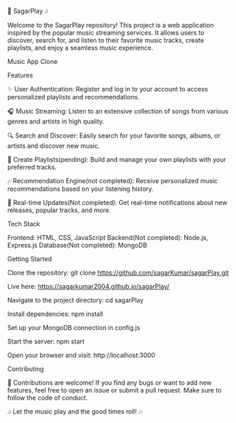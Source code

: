 
🎵 SagarPlay 🎶

Welcome to the SagarPlay repository! This project is a web application inspired by the popular music streaming services. It allows users to discover, search for, and listen to their favorite music tracks, create playlists, and enjoy a seamless music experience.

Music App Clone

Features

✨ User Authentication: Register and log in to your account to access personalized playlists and recommendations.

🎧 Music Streaming: Listen to an extensive collection of songs from various genres and artists in high quality.

🔍 Search and Discover: Easily search for your favorite songs, albums, or artists and discover new music.

📜 Create Playlists(pending): Build and manage your own playlists with your preferred tracks.

🎶 Recommendation Engine(not completed): Receive personalized music recommendations based on your listening history.

📡 Real-time Updates(Not completed): Get real-time notifications about new releases, popular tracks, and more.

Tech Stack

Frontend: HTML, CSS, JavaScript
Backend(Not completed): Node.js, Express.js
Database(Not completed): MongoDB

Getting Started

Clone the repository: git clone https://github.com/sagarKumar/sagarPlay.git

Live here: https://sagarkumar2004.github.io/sagarPlay/

Navigate to the project directory: cd sagarPlay

Install dependencies: npm install

Set up your MongoDB connection in config.js

Start the server: npm start

Open your browser and visit: http://localhost:3000

Contributing

💖 Contributions are welcome! If you find any bugs or want to add new features, feel free to open an issue or submit a pull request. Make sure to follow the code of conduct.


🎶 Let the music play and the good times roll! 🎶





